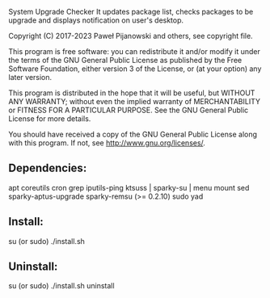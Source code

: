 System Upgrade Checker
It updates package list, checks packages to be upgrade and displays notification on user's desktop.

Copyright (C) 2017-2023 Paweł Pijanowski and others, see copyright file.

This program is free software: you can redistribute it and/or modify
it under the terms of the GNU General Public License as published by
the Free Software Foundation, either version 3 of the License, or
(at your option) any later version.

This program is distributed in the hope that it will be useful,
but WITHOUT ANY WARRANTY; without even the implied warranty of
MERCHANTABILITY or FITNESS FOR A PARTICULAR PURPOSE.  See the
GNU General Public License for more details.

You should have received a copy of the GNU General Public License
along with this program.  If not, see <http://www.gnu.org/licenses/>.

Dependencies:
-------------
apt
coreutils
cron
grep
iputils-ping
ktsuss | sparky-su | menu
mount
sed
sparky-aptus-upgrade
sparky-remsu (>= 0.2.10)
sudo
yad

Install:
-------------
su (or sudo) 
./install.sh

Uninstall:
-------------
su (or sudo)
./install.sh uninstall
